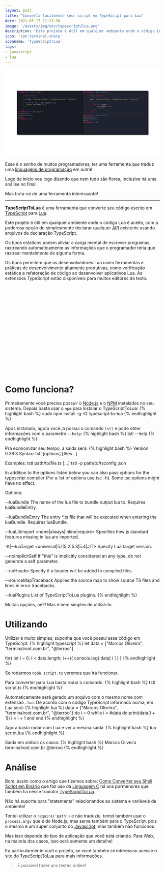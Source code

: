 ```yaml
---
layout: post
title: "Converta facilmente seus script em TypeScript para Lua"
date: 2021-05-17 11:21:36
image: '/assets/img/dev/typescript2lua.png'
description: 'Este projeto é útil em qualquer ambiente onde o código Lua é aceito, com a opção de simplesmente declarar qualquer API existente usando arquivos TypeScript.'
icon: 'ion:terminal-sharp'
iconname: 'TypeScript/Lua'
tags:
- javascript
- lua
---
```


<img src="/assets/img/dev/typescript2lua.png" alt="Converta facilmente seus script em TypeScript para Lua" title="Converta facilmente seus script em TypeScript para Lua" style="border: none;">

Esse é o sonho de muitos programadores, ter uma ferramenta que traduz uma [linguagens de programação](https://terminalroot.com.br/2019/10/linguagem-de-programacao.html) em outra!

Logo de início vou logo dizendo que nem tudo são flores, inclusive há uma análise no final.

Mas trata-se de uma ferramenta interessante!

---

**TypeScriptToLua** é uma ferramenta que converte seu código escrito em [TypeScript](https://terminalroot.com.br/2021/05/compartilhe-seu-desktop-para-o-navegador.html) para [Lua](https://terminalroot.com.br/2016/11/blog-linux-lua.html).

Este projeto é útil em qualquer ambiente onde o código Lua é aceito, com a poderosa opção de simplesmente declarar qualquer [API](https://terminalroot.com.br/2021/04/como-criar-uma-api-com-laravel-8.html) existente usando arquivos de declaração TypeScript.

Os tipos estáticos podem aliviar a carga mental de escrever programas, rastreando automaticamente as informações que o programador teria que rastrear mentalmente de alguma forma. 

Os tipos permitem que os desenvolvedores Lua usem ferramentas e práticas de desenvolvimento altamente produtivas, como verificação estática e refatoração de código ao desenvolver aplicativos Lua. As extensões TypeScript estão disponíveis para muitos editores de texto.

<!-- QUADRADO -->
<script async src="//pagead2.googlesyndication.com/pagead/js/adsbygoogle.js"></script>
<ins class="adsbygoogle"
style="display:inline-block;width:336px;height:280px"
data-ad-client="ca-pub-2838251107855362"
data-ad-slot="5351066970"></ins>
<script>
(adsbygoogle = window.adsbygoogle || []).push({});
</script>


# Como funciona?
Primeiramente você precisa possuir o [Node.js](https://terminalroot.com.br/2019/11/como-instalar-nodejs-no-linux-e-primeiros-passos.html) e o [NPM](https://terminalroot.com.br/2019/11/como-instalar-nodejs-no-linux-e-primeiros-passos.html) instalados no seu sistema. Depois basta usar o `npm` para instalar o TypeScriptToLua:
{% highlight bash %}
sudo npm install -g -D typescript-to-lua
{% endhighlight %}

Após instalado, agora você já possui o comando `tstl` e pode obter informações com o parametro `--help`:
{% highlight bash %}
tstl --help
{% endhighlight %}

Pra economizar seu tempo, a saída será:
{% highlight bash %}
Version 0.39.3
Syntax:   tstl [options] [files...]

Examples: tstl path/to/file.ts [...]
          tstl -p path/to/tsconfig.json

In addition to the options listed below you can also pass options
for the typescript compiler (For a list of options use tsc -h).
Some tsc options might have no effect.

Options:

 --luaBundle <string>                            The name of the lua file to bundle output lua to. Requires luaBundleEntry.

 --luaBundleEntry <string>                       The entry *.ts file that will be executed when entering the luaBundle. Requires luaBundle.

 --luaLibImport <none|always|inline|require>     Specifies how js standard features missing in lua are imported.

 -lt|--luaTarget <universal|5.1|5.2|5.3|5.4|JIT> Specify Lua target version.

 --noImplicitSelf <boolean>                      If "this" is implicitly considered an any type, do not generate a self parameter.

 --noHeader <boolean>                            Specify if a header will be added to compiled files.

 --sourceMapTraceback <boolean>                  Applies the source map to show source TS files and lines in error tracebacks.

 --luaPlugins <object>                           List of TypeScriptToLua plugins.
{% endhighlight %}

Muitas opções, né?! Mas é bem simples de utilizá-lo.

# Utilizando
Utilizar é muito simples, suponha que você possui esse código em TypeScript:
{% highlight typescript %}
let data = ["Marcos Oliveira", "terminalroot.com.br", "@terroo"]

for( let i = 0; i < data.length; i++){
  console.log( data[ i ] )
}
{% endhighlight %}

Se rodarmos `node script.ts` veremos que irá funcionar.

Para converter para Lua basta rodar o comando:
{% highlight bash %}
tstl script.ts
{% endhighlight %}

Automaticamente será gerado um arquivo com o mesmo nome com extensão `.lua`. De acordo com o código TypeScript informado acima, em Lua será:
{% highlight lua %}
data = {"Marcos Oliveira", "terminalroot.com.br", "@terroo"}
do
    i = 0
    while i < #data do
        print(data[i + 1])
        i = i + 1
    end
end
{% endhighlight %}

<!-- RETANGULO LARGO 2 -->
<script async src="//pagead2.googlesyndication.com/pagead/js/adsbygoogle.js"></script>
<ins class="adsbygoogle"
style="display:block; text-align:center;"
data-ad-layout="in-article"
data-ad-format="fluid"
data-ad-client="ca-pub-2838251107855362"
data-ad-slot="8549252987"></ins>
<script>
(adsbygoogle = window.adsbygoogle || []).push({});
</script>

Agora basta rodar com Lua e ver a mesma saída:
{% highlight bash %}
lua script.lua
{% endhighlight %}

Saída em ambos os casos:
{% highlight bash %}
Marcos Oliveira
terminalroot.com.br
@terroo
{% endhighlight %}

# Análise
Bom, assim como o artigo que fizemos sobre: [Como Converter seu Shell Script em Binário](https://terminalroot.com.br/2019/08/como-converter-seu-shell-script-em-binario.html) que faz uso da [Linguagem C](https://terminalroot.com.br/tags#linguagemc) há uns pormenores que também há nesse tradutor [TypeScriptToLua](https://typescripttolua.github.io/).

Não há suporte para "statements" relacionandos ao sistema e variáveis de ambiente!

Tentei utilizar o `require('path')` e não traduziu, tentei também usar o `process.argv` que é do Node.js, mas serve também para o TypeScript, pois o mesmo é um super conjunto do [Javascript](https://terminalroot.com.br/tag#javascript), mas também não funcionou.

Mas isso depende do tipo de aplicação que você está criando. Para Web, na maioria dos casos, isso será somente um detalhe!

Eu particularmente curti o projeto, se você também se interessou acesse o site do [TypeScriptToLua](https://typescripttolua.github.io/) para mais informações.
> É possível fazer uns testes online!



